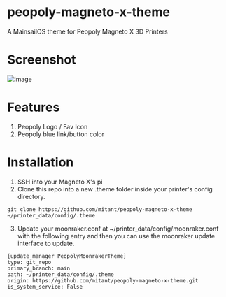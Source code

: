 # peopoly-magneto-x-theme
A MainsailOS theme for Peopoly Magneto X 3D Printers

# Screenshot
![image](https://github.com/mitant/peopoly-magneto-x-theme/assets/13768420/dd76edae-18f6-4b9c-bc18-5b0bd464035e)

# Features
1. Peopoly Logo / Fav Icon
2. Peopoly blue link/button color

# Installation

1. SSH into your Magneto X's pi
2. Clone this repo into a new .theme folder inside your printer's config directory.
```
git clone https://github.com/mitant/peopoly-magneto-x-theme ~/printer_data/config/.theme
```

3. Update your moonraker.conf at ~/printer_data/config/moonraker.conf with the following entry and then you can use the moonraker update interface to update.

```
[update_manager PeopolyMoonrakerTheme]
type: git_repo
primary_branch: main
path: ~/printer_data/config/.theme
origin: https://github.com/mitant/peopoly-magneto-x-theme.git
is_system_service: False
```
